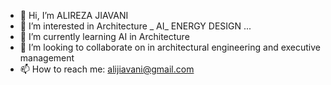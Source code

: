 - 👋 Hi, I’m ALIREZA JIAVANI
- 👀 I’m interested in  Architecture _ AI_ ENERGY DESIGN ...
- 🌱 I’m currently learning  AI in Architecture 
- 💞️ I’m looking to collaborate on in architectural engineering and executive management
- 📫 How to reach me: alijiavani@gmail.com



